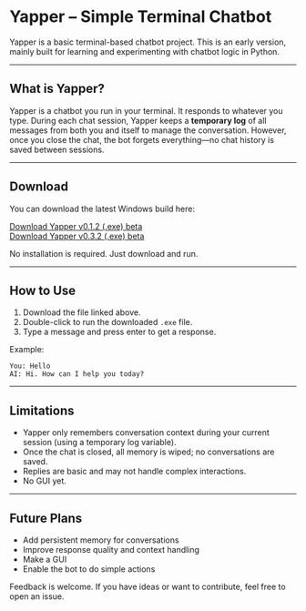 # Yapper – Simple Terminal Chatbot

Yapper is a basic terminal-based chatbot project. This is an early version, mainly built for learning and experimenting with chatbot logic in Python.

---

## What is Yapper?

Yapper is a chatbot you run in your terminal. It responds to whatever you type. During each chat session, Yapper keeps a **temporary log** of all messages from both you and itself to manage the conversation. However, once you close the chat, the bot forgets everything—no chat history is saved between sessions.

---

## Download

You can download the latest Windows build here:

[Download Yapper v0.1.2 (.exe) beta](https://github.com/FlamePYB/ChatBot/raw/refs/heads/main/Builds/yapper-v0-1-2-beta.exe)  
[Download Yapper v0.3.2 (.exe) beta](https://github.com/FlamePYB/ChatBot/raw/refs/heads/main/Builds/yapper-v0-3-2-beta.exe)

No installation is required. Just download and run.

---

## How to Use

1. Download the file linked above.
2. Double-click to run the downloaded `.exe` file.
3. Type a message and press enter to get a response.

Example:
```
You: Hello
AI: Hi. How can I help you today?
```

---

## Limitations

- Yapper only remembers conversation context during your current session (using a temporary log variable).
- Once the chat is closed, all memory is wiped; no conversations are saved.
- Replies are basic and may not handle complex interactions.
- No GUI yet.

---

## Future Plans

- Add persistent memory for conversations
- Improve response quality and context handling
- Make a GUI
- Enable the bot to do simple actions

Feedback is welcome. If you have ideas or want to contribute, feel free to open an issue.
